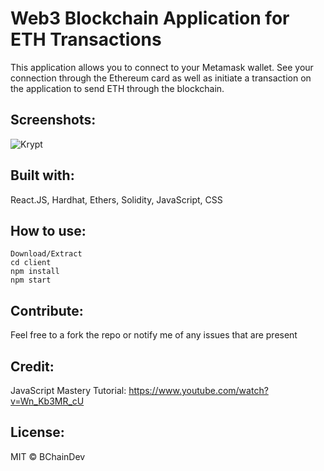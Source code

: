# Web3 Blockchain Application for ETH Transactions

This application allows you to connect to your Metamask wallet. See your connection through the Ethereum card as well as initiate a transaction on the application to send ETH through the blockchain. 

## Screenshots:

![Krypt](https://i.ibb.co/DVF4tNW/image.png)


## Built with:

React.JS,
Hardhat,
Ethers,
Solidity,
JavaScript,
CSS

## How to use:

```
Download/Extract
cd client
npm install
npm start
```

## Contribute:

Feel free to a fork the repo or notify me of any issues that are present

## Credit:

JavaScript Mastery Tutorial:
https://www.youtube.com/watch?v=Wn_Kb3MR_cU

## License:

MIT © BChainDev
